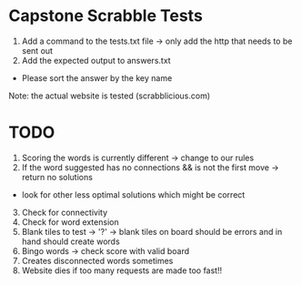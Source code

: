 # Capstone Scrabble Tests

1. Add a command to the tests.txt file -> only add the http that needs to be sent out
2. Add the expected output to answers.txt
  - Please sort the answer by the key name

Note: the actual website is tested (scrabblicious.com)



# TODO

1. Scoring the words is currently different -> change to our rules
2. If the word suggested has no connections && is not the first move -> return no solutions
  - look for other less optimal solutions which might be correct
3. Check for connectivity
4. Check for word extension
5. Blank tiles to test -> '?' -> blank tiles on board should be errors and in hand should create words
6. Bingo words -> check score with valid board
7. Creates disconnected words sometimes
8. Website dies if too many requests are made too fast!!
